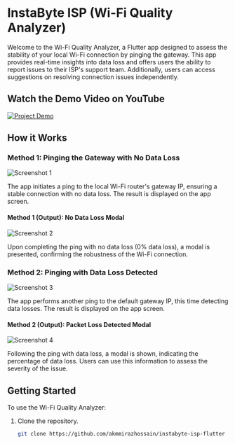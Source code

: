 # InstaByte ISP (Wi-Fi Quality Analyzer)

Welcome to the Wi-Fi Quality Analyzer, a Flutter app designed to assess the stability of your local Wi-Fi connection by pinging the gateway. This app provides real-time insights into data loss and offers users the ability to report issues to their ISP's support team. Additionally, users can access suggestions on resolving connection issues independently.

## Watch the Demo Video on YouTube
[![Project Demo](put_your_youtube_thumbnail_url_here)](put_your_youtube_video_url_here)

## How it Works

### Method 1: Pinging the Gateway with No Data Loss
![Screenshot 1](put_your_image_url_here)

The app initiates a ping to the local Wi-Fi router's gateway IP, ensuring a stable connection with no data loss. The result is displayed on the app screen.

#### Method 1 (Output): No Data Loss Modal
![Screenshot 2](put_your_image_url_here)

Upon completing the ping with no data loss (0% data loss), a modal is presented, confirming the robustness of the Wi-Fi connection.

### Method 2: Pinging with Data Loss Detected
![Screenshot 3](put_your_image_url_here)

The app performs another ping to the default gateway IP, this time detecting data losses. The result is displayed on the app screen.

#### Method 2 (Output): Packet Loss Detected Modal
![Screenshot 4](put_your_image_url_here)

Following the ping with data loss, a modal is shown, indicating the percentage of data loss. Users can use this information to assess the severity of the issue.

## Getting Started

To use the Wi-Fi Quality Analyzer:

1. Clone the repository.
   ```bash
   git clone https://github.com/akmmirazhossain/instabyte-isp-flutter

